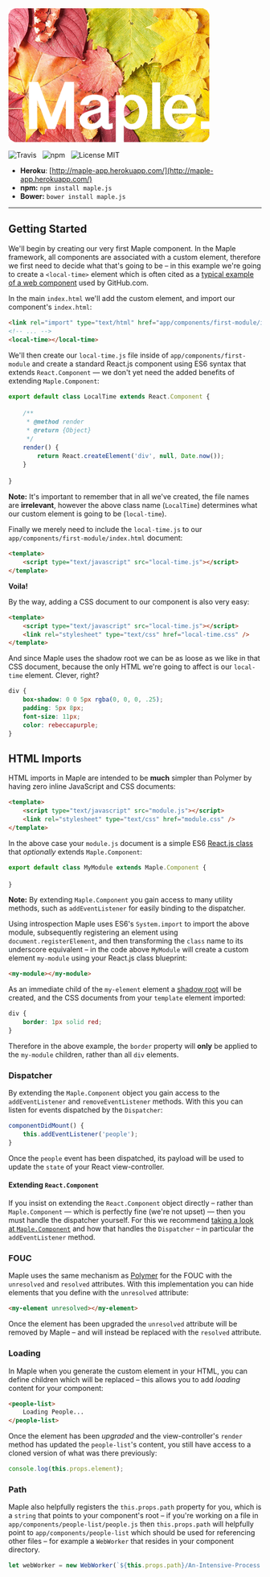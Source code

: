 <img alt="Maple.js" src="media/logo.png" width="400" />

![Travis](http://img.shields.io/travis/Wildhoney/Maple.js.svg?style=flat)
&nbsp;
![npm](http://img.shields.io/npm/v/maple.js.svg?style=flat)
&nbsp;
![License MIT](http://img.shields.io/badge/License-MIT-lightgrey.svg?style=flat)

* **Heroku**: [http://maple-app.herokuapp.com/](http://maple-app.herokuapp.com/)
* **npm:** `npm install maple.js`
* **Bower:** `bower install maple.js`

---

## Getting Started

We'll begin by creating our very first Maple component. In the Maple framework, all components are associated with a custom element, therefore we first need to decide what that's going to be &ndash; in this example we're going to create a `<local-time>` element which is often cited as a [typical example of a web component](http://webcomponents.org/articles/interview-with-joshua-peek/) used by GitHub.com.

In the main `index.html` we'll add the custom element, and import our component's `index.html`:

```html
<link rel="import" type="text/html" href="app/components/first-module/index.html" />
<!-- ... -->
<local-time></local-time>
```

We'll then create our `local-time.js` file inside of `app/components/first-module` and create a standard React.js component using ES6 syntax that extends `React.Component` &mdash; we don't yet need the added benefits of extending `Maple.Component`:

```javascript
export default class LocalTime extends React.Component {

    /**
     * @method render
     * @return {Object}
     */
    render() {
        return React.createElement('div', null, Date.now());
    }

}
```

**Note:** It's important to remember that in all we've created, the file names are **irrelevant**, however the above class name (`LocalTime`) determines what our custom element is going to be (`local-time`).

Finally we merely need to include the `local-time.js` to our `app/components/first-module/index.html` document:

```html
<template>
    <script type="text/javascript" src="local-time.js"></script>
</template>
```

**Voila!**

By the way, adding a CSS document to our component is also very easy:

```html
<template>
    <script type="text/javascript" src="local-time.js"></script>
    <link rel="stylesheet" type="text/css" href="local-time.css" />
</template>
```

And since Maple uses the shadow root we can be as loose as we like in that CSS document, because the only HTML we're going to affect is our `local-time` element. Clever, right?

```css
div {
    box-shadow: 0 0 5px rgba(0, 0, 0, .25);
    padding: 5px 8px;
    font-size: 11px;
    color: rebeccapurple;
}
```

## HTML Imports

HTML imports in Maple are intended to be **much** simpler than Polymer by having zero inline JavaScript and CSS documents:

```html
<template>
    <script type="text/javascript" src="module.js"></script>
    <link rel="stylesheet" type="text/css" href="module.css" />
</template>
```

In the above case your `module.js` document is a simple ES6 [React.js class](https://facebook.github.io/react/docs/tutorial.html) that *optionally* extends `Maple.Component`:

```javascript
export default class MyModule extends Maple.Component {

}
```

**Note:** By extending `Maple.Component` you gain access to many utility methods, such as `addEventListener` for easily binding to the dispatcher.

Using introspection Maple uses ES6's `System.import` to import the above module, subsequently registering an element using `document.registerElement`, and then transforming the `class` name to its underscore equivalent &ndash; in the code above `MyModule` will create a custom element `my-module` using your React.js class blueprint:

```html
<my-module></my-module>
```

As an immediate child of the `my-element` element a [shadow root](https://w3c.github.io/webcomponents/spec/shadow/) will be created, and the CSS documents from your `template` element imported:

```css
div {
    border: 1px solid red;
}
```

Therefore in the above example, the `border` property will **only** be applied to the `my-module` children, rather than all `div` elements.

### Dispatcher

By extending the `Maple.Component` object you gain access to the `addEventListener` and `removeEventListener` methods. With this you can listen for events dispatched by the `Dispatcher`:

```javascript
componentDidMount() {
    this.addEventListener('people');
}
```

Once the `people` event has been dispatched, its payload will be used to update the `state` of your React view-controller.

#### Extending `React.Component`

If you insist on extending the `React.Component` object directly &ndash; rather than `Maple.Component` &mdash; which is perfectly fine (we're not upset) &mdash; then you must handle the dispatcher yourself. For this we recommend [taking a look at `Maple.Component`](https://github.com/Wildhoney/Maple.js/blob/master/src/components/Dispatcher.js) and how that handles the `Dispatcher` &ndash; in particular the `addEventListener` method.

### FOUC

Maple uses the same mechanism as [Polymer](https://www.polymer-project.org/0.5/docs/polymer/styling.html) for the FOUC with the `unresolved` and `resolved` attributes. With this implementation you can hide elements that you define with the `unresolved` attribute:

```html
<my-element unresolved></my-element>
```

Once the element has been upgraded the `unresolved` attribute will be removed by Maple &ndash; and will instead be replaced with the `resolved` attribute.

### Loading

In Maple when you generate the custom element in your HTML, you can define children which will be replaced &ndash; this allows you to add *loading* content for your component:

```html
<people-list>
    Loading People...
</people-list>
```

Once the element has been *upgraded* and the view-controller's `render` method has updated the `people-list`'s content, you still have access to a cloned version of what was there previously:

```javascript
console.log(this.props.element);
```

### Path

Maple also helpfully registers the `this.props.path` property for you, which is a `string` that points to your component's root &ndash; if you're working on a file in `app/components/people-list/people.js` then `this.props.path` will helpfully point to `app/components/people-list` which should be used for referencing other files &ndash; for example a `WebWorker` that resides in your component directory.

```javascript
let webWorker = new WebWorker(`${this.props.path}/An-Intensive-Process.js`);
```